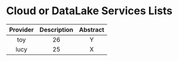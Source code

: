 # Cloud or DataLake Services Lists

| Provider | Description | Abstract |
|:---:|:---:|:---:|
| toy | 26 | Y |
| lucy | 25 | X |
